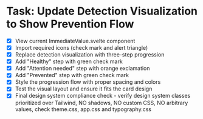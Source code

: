 # Task: Update Detection Visualization to Show Prevention Flow

- [x] View current ImmediateValue.svelte component
- [x] Import required icons (check mark and alert triangle)
- [x] Replace detection visualization with three-step progression
- [x] Add "Healthy" step with green check mark
- [x] Add "Attention needed" step with orange exclamation
- [x] Add "Prevented" step with green check mark
- [x] Style the progression flow with proper spacing and colors
- [x] Test the visual layout and ensure it fits the card design
- [x] Final design system compliance check - verify design system classes prioritized over Tailwind, NO shadows, NO custom CSS, NO arbitrary values, check theme.css, app.css and typography.css
